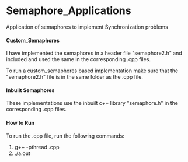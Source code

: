 # Semaphore_Applications
Application of semaphores to implement Synchronization problems

#### Custom_Semaphores
I have implemented the semaphores in a header file "semaphore2.h" and included and used the same in the corresponding .cpp files.

To run a custom_semaphores based implementation make sure that the "semaphore2.h" file is in the same folder as the .cpp file.
  
#### Inbuilt Semaphores
These implementations use the inbuilt c++ library "semaphore.h" in the corresponding .cpp files.

#### How to Run

To run the .cpp file, run the following commands:
1. g++ -pthread <filename>.cpp
2. ./a.out
